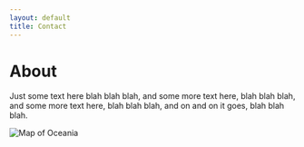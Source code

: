 ```yaml
---
layout: default
title: Contact
---
```


<h1 class="h1-title">About</h1>

Just some text here blah blah blah, and some more text here, blah blah blah, and some more text here, blah blah blah, and on and on it goes, blah blah blah.

<img alt="Map of Oceania" class="image-center" src="{{ site.baseurl}}/assets/images/australia.jpg">